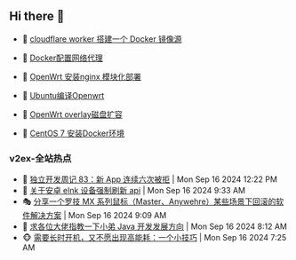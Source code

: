 ## Hi there 👋

<!--
**dkyg666/dkyg666** is a ✨ _special_ ✨ repository because its `README.md` (this file) appears on your GitHub profile.

Here are some ideas to get you started:

- 🔭 I’m currently working on ...
- 🌱 I’m currently learning ...
- 👯 I’m looking to collaborate on ...
- 🤔 I’m looking for help with ...
- 💬 Ask me about ...
- 📫 How to reach me: ...
- 😄 Pronouns: ...
- ⚡ Fun fact: ...
-->

<!-- BLOG-POST-LIST:START -->
- 🦩 [cloudflare worker 搭建一个 Docker 镜像源](http://blog.1996099.xyz/archives/cloudflare-worker-da-jian-yi-ge-docker-jing-xiang-zhan) 

- 🚦 [Docker配置网络代理](http://blog.1996099.xyz/archives/dockerpei-zhi-wang-luo-dai-li) 

- 🫶 [OpenWrt 安装nginx 模块化部署](http://blog.1996099.xyz/archives/openwrt-an-zhuang-nginx-mo-kuai-hua-bu-shu) 

- 🦄 [Ubuntu编译Openwrt](http://blog.1996099.xyz/archives/ubuntuzi-bian-yi-openwrt) 

- 🐻 [OpenWrt overlay磁盘扩容](http://blog.1996099.xyz/archives/openwrt-overlay) 

- 🤖 [CentOS 7 安装Docker环境](http://blog.1996099.xyz/archives/centos-docker) 
<!-- BLOG-POST-LIST:END -->

### v2ex-全站热点
<!-- v2ex:START -->
- 🥸 [独立开发周记 83：新 App 连续六次被拒](https://www.v2ex.com/t/1073369#reply0) | Mon Sep 16 2024 12:22 PM
- 🤗 [关于安卓 elnk 设备强制刷新 api](https://www.v2ex.com/t/1073360#reply3) | Mon Sep 16 2024 9:33 AM
- 🎭 [分享一个罗技 MX 系列鼠标（Master、Anywehre）某些场景下回滚的软件解决方案](https://www.v2ex.com/t/1073358#reply4) | Mon Sep 16 2024 9:09 AM
- 🥷 [求各位大佬指教一下小弟 Java 开发发展方向](https://www.v2ex.com/t/1073344#reply0) | Mon Sep 16 2024 8:12 AM
- 🐵 [需要长时开机，又不愿出现高能耗：一个小技巧](https://www.v2ex.com/t/1073340#reply19) | Mon Sep 16 2024 7:25 AM<!-- v2ex:END -->


